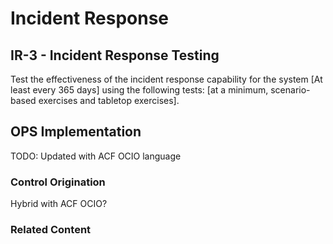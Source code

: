 # Incident Response
## IR-3 - Incident Response Testing

Test the effectiveness of the incident response capability for the system [At least every 365 days] using the following tests: [at a minimum, scenario-based exercises and tabletop exercises].


## OPS Implementation

TODO: Updated with ACF OCIO language

### Control Origination

Hybrid with ACF OCIO?

### Related Content
